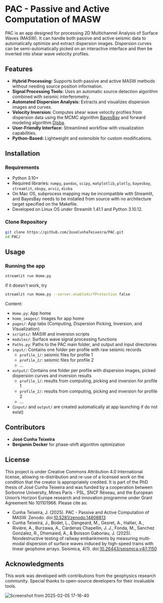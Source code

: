 # PAC - Passive and Active Computation of MASW

PAC is an app designed for processing 2D Multichannel Analysis of Surface Waves (MASW).
It can handle both passive and active seismic data to automatically optimize and extract dispersion images.
Dispersion curves can be semi-automatically picked on an interactive interface and then be inverted into shear wave velocity profiles.

## Features
- **Hybrid Processing:** Supports both passive and active MASW methods without needing source position information.
- **Signal Processing Tools:** Uses an automatic source detection algorithm combined with seismic interferometry.
- **Automated Dispersion Analysis:** Extracts and visualizes dispersion images and curves.
- **Velocity Inversion:** Computes shear wave velocity profiles from dispersion data using the MCMC algorithm [BayesBay](https://bayes-bay.readthedocs.io/en/latest/#) and forward modeling algorithm [Disba](https://github.com/keurfonluu/disba).
- **User-Friendly Interface:** Streamlined workflow with visualization capabilities.
- **Python-Based:** Lightweight and extensible for custom modifications.

## Installation
### Requirements
- Python 3.10+
- Required libraries: `numpy`, `pandas`, `scipy`, `matplotlib`, `plotly`, `bayesbay`, `streamlit`, `obspy`, `arviz`, `disba`
- On Mac OS, subprocess mapping may be incompatible with Streamlit, and BayesBay needs to be installed from source with no architecture target specified on the Makefile.
- Developed on Linux OS under Streamlit 1.41.1 and Python 3.10.12.

### Clone Repository
```sh
git clone https://github.com/JoseCunhaTeixeira/PAC.git
cd PAC/
```

## Usage
### Running the app
```sh
streamlit run Home.py
```
if it doesn't work, try
```sh
streamlit run Home.py --server.enableXsrfProtection false
```

Content:
- `Home.py`: App home
- `home_images/`: Images for app home
- `pages/`: App tabs (Computing, Dispersion Picking, Inversion, and Visualization)
- `scripts/`: MASW and inversion scripts
- `modules/`: Surface wave signal processing functions
- `Paths.py`: Paths to the PAC main folder, and output and input directories
- `input/`: Contains one folder per profile with raw seismic records
    - `profile_1/`: seismic files for profile 1
    - `profile_2/`: seismic files for profile 2
    - ...
- `output/`: Contains one folder per profile with dispersion images, picked dispersion curves and inversion results
    - `profile_1/`: results from computing, picking and inversion for profile 1
    - `profile_2/`: results from computing, picking and inversion for profile 2
    - ...
- (`input/` and `output/` are created automatically at app launching if do not exist)

## Contributors
- **José Cunha Teixeira**
- **Benjamin Decker** for phase-shift algorithm optimization
  
## License
This project is under Creative Commons Attribution 4.0 International license, allowing re-distribution and re-use of a licensed work on the condition that the creator is appropriately credited.
It is part of the PhD thesis of José Cunha Teixeira and was funded by a cooperation between Sorbonne University, Mines Paris - PSL, SNCF Réseau, and the European Union’s Horizon Europe research and innovation programme under Grant Agreement No 101101966.
Please cite as:
- Cunha Teixeira, J. (2025). PAC - Passive and Active Computation of MASW. Zenodo. doi:[10.5281/zenodo.14808813](https://doi.org/10.5281/zenodo.14808813)
- Cunha Teixeira, J., Bodet, L., Dangeard, M., Gesret, A., Hallier, A., Rivière, A., Burzawa, A., Cárdenas Chapellín, J. J., Fonda, M., Sanchez Gonzalez, R., Dhemaied, A., & Boisson Gaboriau, J. (2025). Nondestructive testing of railway embankments by measuring multi-modal dispersion of surface waves induced by high-speed trains with linear geophone arrays. Seismica, 4(1). doi:[10.26443/seismica.v4i1.1150](https://doi.org/10.26443/seismica.v4i1.1150)

## Acknowledgments
This work was developed with contributions from the geophysics research community. Special thanks to open-source developers for their invaluable tools.


![Screenshot from 2025-02-05 17-16-40](https://github.com/user-attachments/assets/e7eac2a0-3750-4feb-9488-7b6d3fb4d992)

